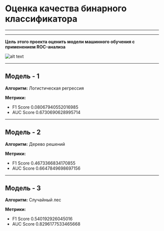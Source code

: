 # Оценка качества бинарного классификатора

---
---
**Цель этого проекта оценить модели машинного обучения с применением ROC-анализа**

![alt text](http://neerc.ifmo.ru/wiki/images/6/69/ROC.png)

---
## Модель - 1

**Алгоритм:** Логистическая регрессия

**Метрики:**
* F1 Score 0.08067940552016985
* AUC Score 0.6730690628995714

---
## Модель - 2

**Алгоритм:** Дерево решений

**Метрики:**
* F1 Score 0.4673366834170855
* AUC Score 0.6647849698697156

---
## Модель - 3

**Алгоритм:** Случайный лес

**Метрики:**
* F1 Score 0.540192926045016
* AUC Score 0.8296177533465668

